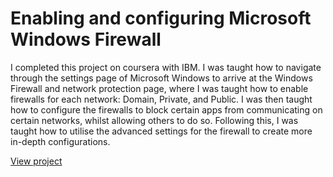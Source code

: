 <h1>Enabling and configuring Microsoft Windows Firewall</h1>
I completed this project on coursera with IBM. I was taught how to navigate through the settings page of Microsoft Windows to arrive at the Windows Firewall and network protection page, where I was taught how to enable firewalls for each network: Domain, Private, and Public. I was then taught how to configure the firewalls to block certain apps from communicating on certain networks, whilst allowing others to do so. Following this, I was taught how to utilise the advanced settings for the firewall to create more in-depth configurations.





[View project](https://github.com/mharuf/Enabling-and-configuring-Windows-Firewall/blob/main/Enabling%20and%20configuring%20Windows%20Firewall.pdf)
